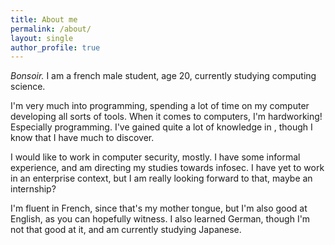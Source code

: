 ```yaml
---
title: About me
permalink: /about/
layout: single
author_profile: true
---
```


*Bonsoir.* I am a french male student, age 20, currently studying computing science.

I'm very much into programming, spending a lot of time on my computer developing all sorts of tools. When it comes to computers, I'm hardworking! Especially programming. I've gained quite a lot of knowledge in , though I know that I have much to discover.

I would like to work in computer security, mostly. I have some informal experience, and am directing my studies towards infosec. I have yet to work in an enterprise context, but I am really looking forward to that, maybe an internship?

I'm fluent in French, since that's my mother tongue, but I'm also good at English, as you can hopefully witness. I also learned German, though I'm not that good at it, and am currently studying Japanese.
